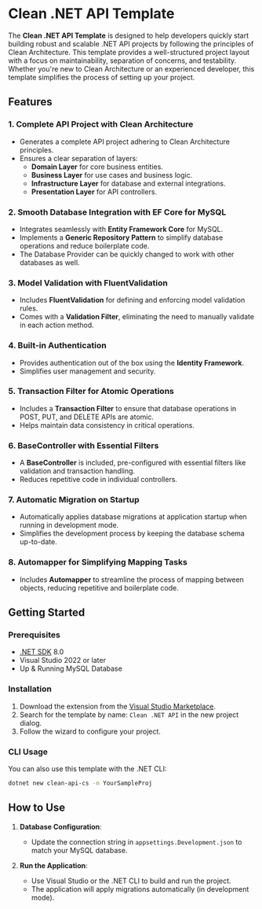 # Clean .NET API Template

The **Clean .NET API Template** is designed to help developers quickly start building robust and scalable .NET API projects by following the principles of Clean Architecture. This template provides a well-structured project layout with a focus on maintainability, separation of concerns, and testability. Whether you're new to Clean Architecture or an experienced developer, this template simplifies the process of setting up your project.

## Features

### 1. Complete API Project with Clean Architecture
- Generates a complete API project adhering to Clean Architecture principles.
- Ensures a clear separation of layers:
  - **Domain Layer** for core business entities.
  - **Business Layer** for use cases and business logic.
  - **Infrastructure Layer** for database and external integrations.
  - **Presentation Layer** for API controllers.

### 2. Smooth Database Integration with EF Core for MySQL
- Integrates seamlessly with **Entity Framework Core** for MySQL.
- Implements a **Generic Repository Pattern** to simplify database operations and reduce boilerplate code.
- The Database Provider can be quickly changed to work with other databases as well.

### 3. Model Validation with FluentValidation
- Includes **FluentValidation** for defining and enforcing model validation rules.
- Comes with a **Validation Filter**, eliminating the need to manually validate in each action method.

### 4. Built-in Authentication
- Provides authentication out of the box using the **Identity Framework**.
- Simplifies user management and security.

### 5. Transaction Filter for Atomic Operations
- Includes a **Transaction Filter** to ensure that database operations in POST, PUT, and DELETE APIs are atomic.
- Helps maintain data consistency in critical operations.

### 6. BaseController with Essential Filters
- A **BaseController** is included, pre-configured with essential filters like validation and transaction handling.
- Reduces repetitive code in individual controllers.

### 7. Automatic Migration on Startup
- Automatically applies database migrations at application startup when running in development mode.
- Simplifies the development process by keeping the database schema up-to-date.

### 8. Automapper for Simplifying Mapping Tasks
- Includes **Automapper** to streamline the process of mapping between objects, reducing repetitive and boilerplate code.

## Getting Started

### Prerequisites
- [.NET SDK](https://dotnet.microsoft.com/download) 8.0
- Visual Studio 2022 or later
- Up & Running MySQL Database

### Installation
1. Download the extension from the [Visual Studio Marketplace](https://marketplace.visualstudio.com).
2. Search for the template by name: `Clean .NET API` in the new project dialog.
4. Follow the wizard to configure your project.

### CLI Usage
You can also use this template with the .NET CLI:

```bash
dotnet new clean-api-cs -n YourSampleProj
```

## How to Use

1. **Database Configuration**:
   - Update the connection string in `appsettings.Development.json` to match your MySQL database.

2. **Run the Application**:
   - Use Visual Studio or the .NET CLI to build and run the project.
   - The application will apply migrations automatically (in development mode).
